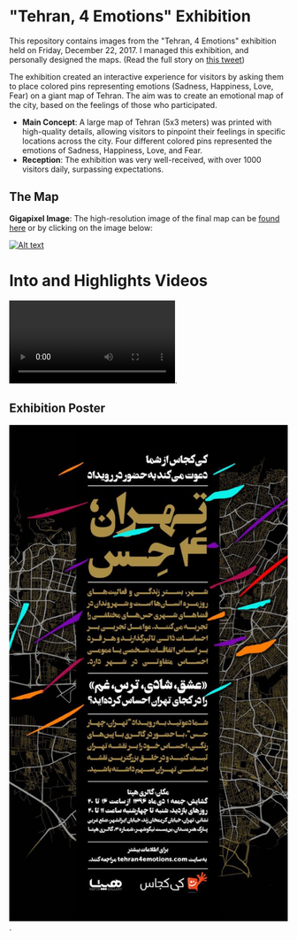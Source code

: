 # "Tehran, 4 Emotions" Exhibition
This repository contains images from the "Tehran, 4 Emotions" exhibition held on Friday, December 22, 2017. I managed this exhibition, and personally designed the maps. (Read the full story on [this tweet](https://x.com/mohsentaleb/status/1870206782825517287))

The exhibition created an interactive experience for visitors by asking them to place colored pins representing emotions (Sadness, Happiness, Love, Fear) on a giant map of Tehran. The aim was to create an emotional map of the city, based on the feelings of those who participated.

- **Main Concept**: A large map of Tehran (5x3 meters) was printed with high-quality details, allowing visitors to pinpoint their feelings in specific locations across the city. Four different colored pins represented the emotions of Sadness, Happiness, Love, and Fear.
- **Reception**: The exhibition was very well-received, with over 1000 visitors daily, surpassing expectations.
## The Map

**Gigapixel Image**: The high-resolution image of the final map can be [found here](https://github.com/mohsentaleb/tehran4emotions/blob/main/downloads/tehran4emotions-giga-pixel-map.jpg) or by clicking on the image below:

[![Alt text](https://github.com/user-attachments/assets/b7470add-d6c9-4e70-9bf8-244c226cd098)](https://github.com/mohsentaleb/tehran4emotions/blob/main/downloads/tehran4emotions-giga-pixel-map.jpg)

# Into and Highlights Videos
![Exhibition Poster](https://github.com/mohsentaleb/tehran4emotions/raw/refs/heads/main/media/tehran4emotions-highlights.mov).

## Exhibition Poster
![Exhibition Poster](https://github.com/mohsentaleb/tehran4emotions/blob/69e511527e4603e4c831562418ab21957c40a3a8/poster.jpg).
